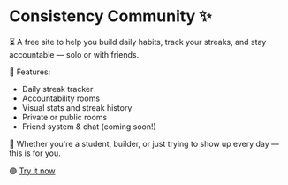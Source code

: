 # Consistency Community ✨

⏳ A free site to help you build daily habits, track your streaks, and stay accountable — solo or with friends.

🎯 Features:
- Daily streak tracker
- Accountability rooms
- Visual stats and streak history
- Private or public rooms
- Friend system & chat (coming soon!)

📅 Whether you're a student, builder, or just trying to show up every day — this is for you.

🟢 [Try it now](https://consistency-community.onrender.com)
